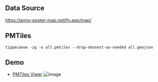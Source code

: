## Data Source
https://anno-poster-map.netlify.app/map/

## PMTiles
```
tippecanoe -zg -o all.pmtiles --drop-densest-as-needed all.geojson
```
## Demo
- [PMTiles Viwer](https://pmtiles.io/?url=https://shiwaku.github.io/tokyo-poster-map-2024/data/all.pmtiles#map=10.17/35.6757/139.5076)
![image](https://github.com/shiwaku/tokyo-poster-map-2024/assets/173521310/5ba5bacb-3d4e-4f49-843e-266bdc5b500d)

